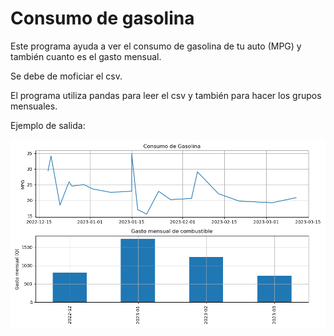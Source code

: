 # Consumo de gasolina

Este programa ayuda a ver el consumo de gasolina de tu auto (MPG) y también cuanto es el gasto mensual.

Se debe de moficiar el csv. 

El programa utiliza pandas para leer el csv y también para hacer los grupos mensuales. 

Ejemplo de salida:


![Gráfica](https://raw.githubusercontent.com/PeterArgueta/Gasbot/master/graph.png)
